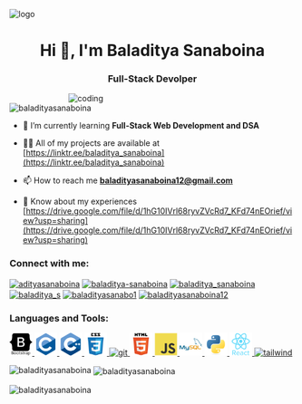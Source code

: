 ![logo](https://github.com/Baladityasanaboina/Baladityasanaboina/blob/main/github2.png)
<h1 align="center">Hi 👋, I'm Baladitya Sanaboina</h1>
<h3 align="center">Full-Stack Devolper</h3>

<img align="right" alt= "coding" width = "400" src = "[https://res.cloudinary.com/dbylngblb/image/upload/v1701167847/Git_Banner_xtsxip.jpg](https://www.google.com/url?sa=i&url=https%3A%2F%2Ficonscout.com%2Flottie-animations%2Fprogrammer&psig=AOvVaw3Lqkl22Q2HyNZesPIbvO_v&ust=1701255231709000&source=images&cd=vfe&ved=0CBEQjRxqFwoTCKCB6d7D5oIDFQAAAAAdAAAAABAJ)"/>
<p align="left"> <img src="https://komarev.com/ghpvc/?username=baladityasanaboina&label=Profile%20views&color=0e75b6&style=flat" alt="baladityasanaboina" /> </p>

- 🌱 I’m currently learning **Full-Stack Web Development and DSA**

- 👨‍💻 All of my projects are available at [https://linktr.ee/baladitya_sanaboina](https://linktr.ee/baladitya_sanaboina)

- 📫 How to reach me **baladityasanaboina12@gmail.com**

- 📄 Know about my experiences [https://drive.google.com/file/d/1hG10IVrl68ryvZVcRd7_KFd74nEOrief/view?usp=sharing](https://drive.google.com/file/d/1hG10IVrl68ryvZVcRd7_KFd74nEOrief/view?usp=sharing)

<h3 align="left">Connect with me:</h3>
<p align="left">
<a href="https://twitter.com/adityasanaboina" target="blank"><img align="center" src="https://raw.githubusercontent.com/rahuldkjain/github-profile-readme-generator/master/src/images/icons/Social/twitter.svg" alt="adityasanaboina" height="30" width="40" /></a>
<a href="https://linkedin.com/in/baladitya-sanaboina" target="blank"><img align="center" src="https://raw.githubusercontent.com/rahuldkjain/github-profile-readme-generator/master/src/images/icons/Social/linked-in-alt.svg" alt="baladitya-sanaboina" height="30" width="40" /></a>
<a href="https://instagram.com/baladitya_sanaboina" target="blank"><img align="center" src="https://raw.githubusercontent.com/rahuldkjain/github-profile-readme-generator/master/src/images/icons/Social/instagram.svg" alt="baladitya_sanaboina" height="30" width="40" /></a>
<a href="https://www.codechef.com/users/baladitya_s" target="blank"><img align="center" src="https://cdn.jsdelivr.net/npm/simple-icons@3.1.0/icons/codechef.svg" alt="baladitya_s" height="30" width="40" /></a>
<a href="https://www.hackerrank.com/baladityasanabo1" target="blank"><img align="center" src="https://raw.githubusercontent.com/rahuldkjain/github-profile-readme-generator/master/src/images/icons/Social/hackerrank.svg" alt="baladityasanabo1" height="30" width="40" /></a>
<a href="https://www.leetcode.com/baladityasanaboina12" target="blank"><img align="center" src="https://raw.githubusercontent.com/rahuldkjain/github-profile-readme-generator/master/src/images/icons/Social/leet-code.svg" alt="baladityasanaboina12" height="30" width="40" /></a>
</p>

<h3 align="left">Languages and Tools:</h3>
<p align="left"> <a href="https://getbootstrap.com" target="_blank" rel="noreferrer"> <img src="https://raw.githubusercontent.com/devicons/devicon/master/icons/bootstrap/bootstrap-plain-wordmark.svg" alt="bootstrap" width="40" height="40"/> </a> <a href="https://www.cprogramming.com/" target="_blank" rel="noreferrer"> <img src="https://raw.githubusercontent.com/devicons/devicon/master/icons/c/c-original.svg" alt="c" width="40" height="40"/> </a> <a href="https://www.w3schools.com/cpp/" target="_blank" rel="noreferrer"> <img src="https://raw.githubusercontent.com/devicons/devicon/master/icons/cplusplus/cplusplus-original.svg" alt="cplusplus" width="40" height="40"/> </a> <a href="https://www.w3schools.com/css/" target="_blank" rel="noreferrer"> <img src="https://raw.githubusercontent.com/devicons/devicon/master/icons/css3/css3-original-wordmark.svg" alt="css3" width="40" height="40"/> </a> <a href="https://git-scm.com/" target="_blank" rel="noreferrer"> <img src="https://www.vectorlogo.zone/logos/git-scm/git-scm-icon.svg" alt="git" width="40" height="40"/> </a> <a href="https://www.w3.org/html/" target="_blank" rel="noreferrer"> <img src="https://raw.githubusercontent.com/devicons/devicon/master/icons/html5/html5-original-wordmark.svg" alt="html5" width="40" height="40"/> </a> <a href="https://developer.mozilla.org/en-US/docs/Web/JavaScript" target="_blank" rel="noreferrer"> <img src="https://raw.githubusercontent.com/devicons/devicon/master/icons/javascript/javascript-original.svg" alt="javascript" width="40" height="40"/> </a> <a href="https://www.mysql.com/" target="_blank" rel="noreferrer"> <img src="https://raw.githubusercontent.com/devicons/devicon/master/icons/mysql/mysql-original-wordmark.svg" alt="mysql" width="40" height="40"/> </a> <a href="https://www.python.org" target="_blank" rel="noreferrer"> <img src="https://raw.githubusercontent.com/devicons/devicon/master/icons/python/python-original.svg" alt="python" width="40" height="40"/> </a> <a href="https://reactjs.org/" target="_blank" rel="noreferrer"> <img src="https://raw.githubusercontent.com/devicons/devicon/master/icons/react/react-original-wordmark.svg" alt="react" width="40" height="40"/> </a> <a href="https://tailwindcss.com/" target="_blank" rel="noreferrer"> <img src="https://www.vectorlogo.zone/logos/tailwindcss/tailwindcss-icon.svg" alt="tailwind" width="40" height="40"/> </a> </p>

<p><img align="left" src="https://github-readme-stats.vercel.app/api/top-langs?username=baladityasanaboina&show_icons=true&locale=en&layout=compact" alt="baladityasanaboina" /></p>

<p>&nbsp;<img align="center" src="https://github-readme-stats.vercel.app/api?username=baladityasanaboina&show_icons=true&locale=en" alt="baladityasanaboina" /></p>

<p><img align="center" src="https://github-readme-streak-stats.herokuapp.com/?user=baladityasanaboina&" alt="baladityasanaboina" /></p>
